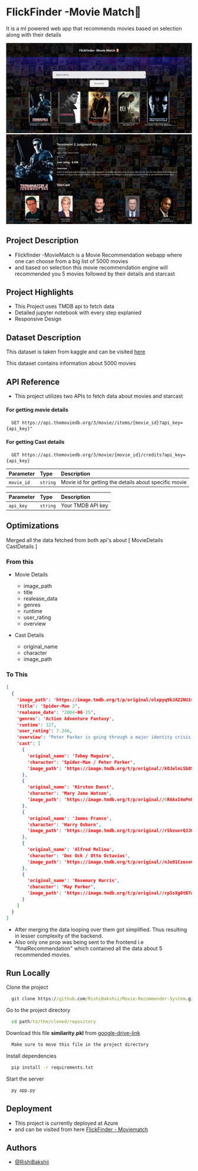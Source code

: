 
# FlickFinder -Movie Match🍿

It is a ml powered web app that recommends movies based on selection along with their details

![Ui image](https://github.com/RishiBakshii/Movie-Recommender-System/blob/main/backend/static/Images/ui%20image%201.png?raw=true)
![ui image 2](https://github.com/RishiBakshii/Movie-Recommender-System/blob/main/backend/static/Images/ui%20image%202.png?raw=true)



## Project Description
- Flickfinder -MovieMatch is a Movie Recommendation webapp where one can choose from a big list of 5000 movies
- and based on selection this movie recommendation engine will recommended you 5 movies followed by their details and starcast
## Project Highlights
- This Project uses TMDB api to fetch data
- Detailed jupyter notebook with every step explanied
- Responsive Design
 
## Dataset Description
This dataset is taken from kaggle and can be visited [here](https://www.kaggle.com/datasets/tmdb/tmdb-movie-metadata?select=tmdb_5000_movies.csv)

This dataset contains information about 5000 movies

## API Reference

- This project utilizes two APIs to fetch data about movies and starcast
#### For getting movie details 

```http
  GET https://api.themoviedb.org/3/movie//items/{movie_id}?api_key={api_key}"
```

#### For getting Cast details

```http
  GET https://api.themoviedb.org/3/movie/{movie_id}/credits?api_key={api_key}
```

| Parameter | Type     | Description                |
| :-------- | :------- | :------------------------- |
| `movie_id` | `string` | Movie id for getting the details about specific movie |

| Parameter | Type     | Description                |
| :-------- | :------- | :------------------------- |
| `api_key` | `string` | Your TMDB API key |




## Optimizations

Merged all the data fetched from both api's about [ MovieDetails CastDetails ]
### From this
- Movie Details
    - image_path
    - title
    - realease_data
    - genres
    - runtime
    - user_rating
    - overview

- Cast Details
    - original_name
    - character
    - image_path

### To This
```json
[
  {
    'image_path': 'https://image.tmdb.org/t/p/original/olxpyq9kJAZ2NU1siLshhhXEPR7.jpg',
    'title': 'Spider-Man 2',
    'realease_date': '2004-06-25',
    'genres': 'Action Adventure Fantasy',
    'runtime': 127,
    'user_rating': 7.246,
    'overview': "Peter Parker is going through a major identity crisis. Burned out from being Spider-Man, he decides to shelve his superhero alter ego, which leaves the city suffering in the wake of carnage left by the evil Doc Ock. In the meantime, Parker still can't act on his feelings for Mary Jane Watson, a girl he's loved since childhood. A certain anger begins to brew in his best friend Harry Osborn as well...",
    'cast': [
      {
        'original_name': 'Tobey Maguire',
        'character': 'Spider-Man / Peter Parker',
        'image_path': 'https://image.tmdb.org/t/p/original//kOJelnLSb89SeivbOCt1l94Hz2d.jpg'
      },
      {
        'original_name': 'Kirsten Dunst',
        'character': 'Mary Jane Watson',
        'image_path': 'https://image.tmdb.org/t/p/original//6RAAxI4oPnDMzXpXWgkkzSgnIAJ.jpg'
      },
      {
        'original_name': 'James Franco',
        'character': 'Harry Osborn',
        'image_path': 'https://image.tmdb.org/t/p/original//rShzuvrQJJQJ6lXDn3IQX4o0iCE.jpg'
      },
      {
        'original_name': 'Alfred Molina',
        'character': 'Doc Ock / Otto Octavius',
        'image_path': 'https://image.tmdb.org/t/p/original//nJo91Czesn6z0d0pkfbDoVZY3sg.jpg'
      },
      {
        'original_name': 'Rosemary Harris',
        'character': 'May Parker',
        'image_path': 'https://image.tmdb.org/t/p/original//rpSsXg0tB7wWQMffvvMqLzrvZAj.jpg'
      }
    ]
  }
]
```

- After merging the data looping over them got simplified. Thus resulting in lesser complexity of the backend.
- Also only one prop was being sent to the frontend i.e "finalRecommendation" which contained all the data about 5 recommended movies.







## Run Locally

Clone the project

```cmd
  git clone https://github.com/RishiBakshii/Movie-Recommender-System.git
```

Go to the project directory

```cmd
  cd path/to/the/cloned/repository
```

Download this file **similarity.pkl** from [google-drive-link](https://drive.google.com/file/d/1tcx3L-kCYbf2s2TeFQ75_SeP49MciHu3/view?usp=sharing)

```cmd
  Make sure to move this file in the project directory
```

Install dependencies

```cmd
  pip install -r requirements.txt
```

Start the server

```cmd
  py app.py
```


## Deployment
- This project is currently deployed at Azure
- and can be visited from here [FlickFinder - Moviematch]()
## Authors

- [@RishiBakshii](https://github.com/RishiBakshii)


